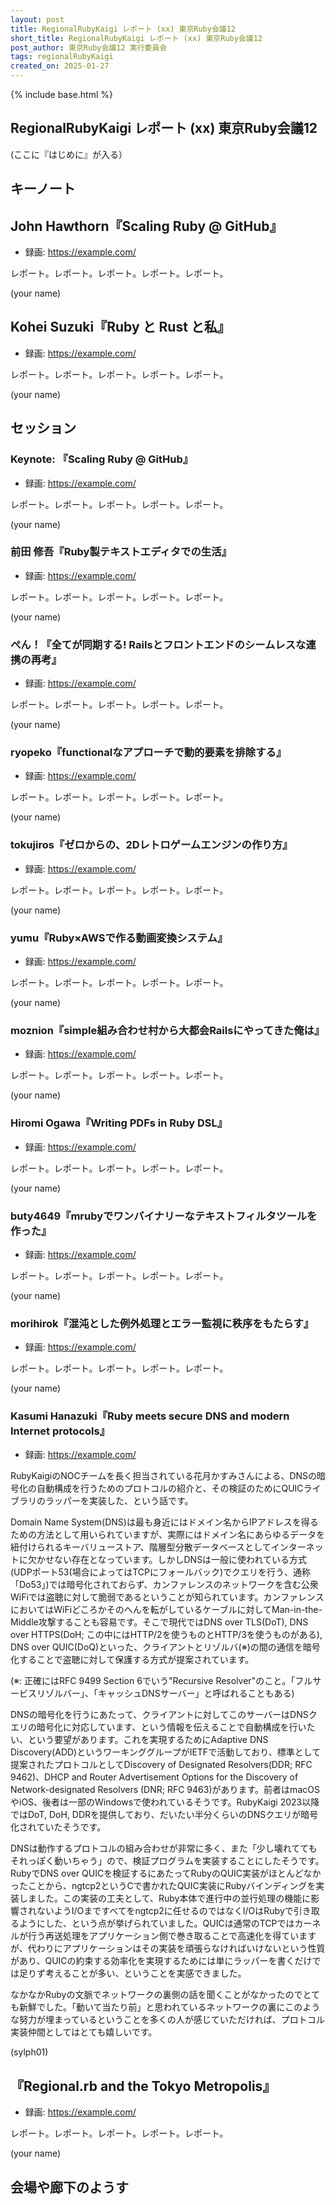 ```yaml
---
layout: post
title: RegionalRubyKaigi レポート (xx) 東京Ruby会議12
short_title: RegionalRubyKaigi レポート (xx) 東京Ruby会議12
post_author: 東京Ruby会議12 実行委員会
tags: regionalRubyKaigi
created_on: 2025-01-27
---
```


{% include base.html %}

## RegionalRubyKaigi レポート (xx) 東京Ruby会議12

(ここに『はじめに』が入る）

## キーノート

## John Hawthorn『Scaling Ruby @ GitHub』

* 録画: https://example.com/

レポート。レポート。レポート。レポート。レポート。

(your name)


## Kohei Suzuki『Ruby と Rust と私』

* 録画: https://example.com/

レポート。レポート。レポート。レポート。レポート。

(your name)


## セッション

### Keynote: 『Scaling Ruby @ GitHub』

* 録画: https://example.com/

レポート。レポート。レポート。レポート。レポート。


(your name)

### 前田 修吾『Ruby製テキストエディタでの生活』

* 録画: https://example.com/

レポート。レポート。レポート。レポート。レポート。

(your name)


### ぺん！『全てが同期する! Railsとフロントエンドのシームレスな連携の再考』

* 録画: https://example.com/

レポート。レポート。レポート。レポート。レポート。

(your name)


### ryopeko『functionalなアプローチで動的要素を排除する』

* 録画: https://example.com/

レポート。レポート。レポート。レポート。レポート。

(your name)


### tokujiros『ゼロからの、2Dレトロゲームエンジンの作り方』

* 録画: https://example.com/

レポート。レポート。レポート。レポート。レポート。

(your name)


### yumu『Ruby×AWSで作る動画変換システム』

* 録画: https://example.com/

レポート。レポート。レポート。レポート。レポート。

(your name)


### moznion『simple組み合わせ村から大都会Railsにやってきた俺は』

* 録画: https://example.com/

レポート。レポート。レポート。レポート。レポート。

(your name)


### Hiromi Ogawa『Writing PDFs in Ruby DSL』

* 録画: https://example.com/

レポート。レポート。レポート。レポート。レポート。

(your name)


### buty4649『mrubyでワンバイナリーなテキストフィルタツールを作った』

* 録画: https://example.com/

レポート。レポート。レポート。レポート。レポート。

(your name)


### morihirok『混沌とした例外処理とエラー監視に秩序をもたらす』

* 録画: https://example.com/

レポート。レポート。レポート。レポート。レポート。

(your name)


### Kasumi Hanazuki『Ruby meets secure DNS and modern Internet protocols』

* 録画: https://example.com/

RubyKaigiのNOCチームを長く担当されている花月かすみさんによる、DNSの暗号化の自動構成を行うためのプロトコルの紹介と、その検証のためにQUICライブラリのラッパーを実装した、という話です。

Domain Name System(DNS)は最も身近にはドメイン名からIPアドレスを得るための方法として用いられていますが、実際にはドメイン名にあらゆるデータを紐付けられるキーバリューストア、階層型分散データベースとしてインターネットに欠かせない存在となっています。しかしDNSは一般に使われている方式(UDPポート53(場合によってはTCPにフォールバック)でクエリを行う、通称「Do53」)では暗号化されておらず、カンファレンスのネットワークを含む公衆WiFiでは盗聴に対して脆弱であるということが知られています。カンファレンスにおいてはWiFiどころかそのへんを転がしているケーブルに対してMan-in-the-Middle攻撃することも容易です。そこで現代ではDNS over TLS(DoT), DNS over HTTPS(DoH; この中にはHTTP/2を使うものとHTTP/3を使うものがある), DNS over QUIC(DoQ)といった、クライアントとリゾルバ(※)の間の通信を暗号化することで盗聴に対して保護する方式が提案されています。

(※: 正確にはRFC 9499 Section 6でいう"Recursive Resolver"のこと。「フルサービスリゾルバー」、「キャッシュDNSサーバー」と呼ばれることもある)

DNSの暗号化を行うにあたって、クライアントに対してこのサーバーはDNSクエリの暗号化に対応しています、という情報を伝えることで自動構成を行いたい、という要望があります。これを実現するためにAdaptive DNS Discovery(ADD)というワーキンググループがIETFで活動しており、標準として提案されたプロトコルとしてDiscovery of Designated Resolvers(DDR; RFC 9462)、DHCP and Router Advertisement Options for the Discovery of Network-designated Resolvers (DNR; RFC 9463)があります。前者はmacOSやiOS、後者は一部のWindowsで使われているそうです。RubyKaigi 2023以降ではDoT, DoH, DDRを提供しており、だいたい半分くらいのDNSクエリが暗号化されていたそうです。

DNSは動作するプロトコルの組み合わせが非常に多く、また「少し壊れててもそれっぽく動いちゃう」ので、検証プログラムを実装することにしたそうです。RubyでDNS over QUICを検証するにあたってRubyのQUIC実装がほとんどなかったことから、ngtcp2というCで書かれたQUIC実装にRubyバインディングを実装しました。この実装の工夫として、Ruby本体で進行中の並行処理の機能に影響されないようI/Oまですべてをngtcp2に任せるのではなくI/OはRubyで引き取るようにした、という点が挙げられていました。QUICは通常のTCPではカーネルが行う再送処理をアプリケーション側で巻き取ることで高速化を得ていますが、代わりにアプリケーションはその実装を頑張らなければいけないという性質があり、QUICの約束する効率化を実現するためには単にラッパーを書くだけでは足りず考えることが多い、ということを実感できました。

なかなかRubyの文脈でネットワークの裏側の話を聞くことがなかったのでとても新鮮でした。「動いて当たり前」と思われているネットワークの裏にこのような努力が埋まっているということを多くの人が感じていただければ、プロトコル実装仲間としてはとても嬉しいです。

(sylph01)


## 『Regional.rb and the Tokyo Metropolis』

* 録画: https://example.com/

レポート。レポート。レポート。レポート。レポート。

(your name)

## 会場や廊下のようす
